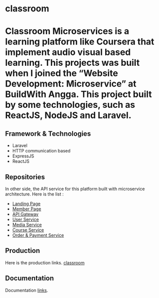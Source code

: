 # classroom
Classroom Microservices is a learning platform like Coursera that implement audio visual based learning. This projects was built when I joined the “Website Development: Microservice” at BuildWith Angga. This project built by some technologies, such as ReactJS, NodeJS and Laravel.
===
##

## Framework & Technologies
-   Laravel
-   HTTP communication based
-   ExpressJS
-   ReactJS

## Repositories

In other side, the API service for this platform built with microservice architecture.
Here is the list :

-   [Landing Page](https://github.com/bangyadiii/classroom-frontpage-FE)
-   [Member Page](https://github.com/bangyadiii/memberpage-micro)
-   [API Gateway](https://github.com/bangyadiii/classroom-api-gateway)
-   [User Service](https://github.com/bangyadiii/classroom-service-user)
-   [Media Service](https://github.com/bangyadiii/classroom-service-media)
-   [Course Service](https://github.com/bangyadiii/classroom-service-course)
-   [Order & Payment Service](https://github.com/bangyadiii/classroom-service-order-payment)

## Production
Here is the production links. 
[classroom](https://classroom-frontpage-fe.vercel.app/)

## Documentation
Documentation [links](https://documenter.getpostman.com/view/16615700/2s93CKQubR).
